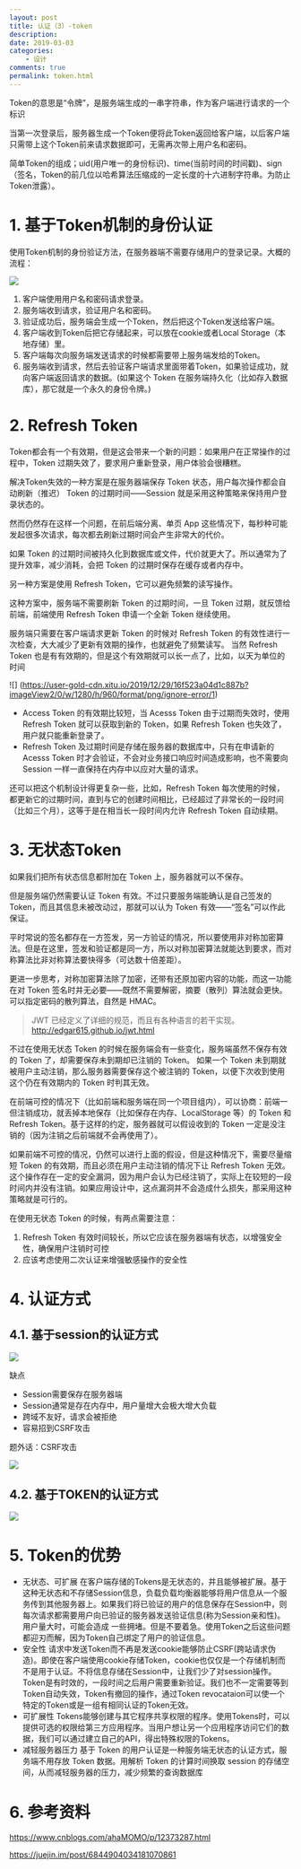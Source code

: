 ```yaml
---
layout: post
title: 认证（3）-token
description: 
date: 2019-03-03
categories:
    - 设计
comments: true
permalink: token.html
---
```


Token的意思是“令牌”，是服务端生成的一串字符串，作为客户端进行请求的一个标识

当第一次登录后，服务器生成一个Token便将此Token返回给客户端，以后客户端只需带上这个Token前来请求数据即可，无需再次带上用户名和密码。

简单Token的组成；uid(用户唯一的身份标识)、time(当前时间的时间戳)、sign（签名，Token的前几位以哈希算法压缩成的一定长度的十六进制字符串。为防止Token泄露）。

# 1. 基于Token机制的身份认证

使用Token机制的身份验证方法，在服务器端不需要存储用户的登录记录。大概的流程：

![](https://user-gold-cdn.xitu.io/2019/12/29/16f523a04d9c745f?imageView2/0/w/1280/h/960/format/png/ignore-error/1)

1. 客户端使用用户名和密码请求登录。
2. 服务端收到请求，验证用户名和密码。
3. 验证成功后，服务端会生成一个Token，然后把这个Token发送给客户端。
4. 客户端收到Token后把它存储起来，可以放在cookie或者Local Storage（本地存储）里。
5. 客户端每次向服务端发送请求的时候都需要带上服务端发给的Token。
6. 服务端收到请求，然后去验证客户端请求里面带着Token，如果验证成功，就向客户端返回请求的数据。(如果这个 Token 在服务端持久化（比如存入数据库），那它就是一个永久的身份令牌。)

# 2. Refresh Token

Token都会有一个有效期，但是这会带来一个新的问题：如果用户在正常操作的过程中，Token 过期失效了，要求用户重新登录，用户体验会很糟糕。

解决Token失效的一种方案是在服务器端保存 Token 状态，用户每次操作都会自动刷新（推迟） Token 的过期时间——Session 就是采用这种策略来保持用户登录状态的。

然而仍然存在这样一个问题，在前后端分离、单页 App 这些情况下，每秒种可能发起很多次请求，每次都去刷新过期时间会产生非常大的代价。

如果 Token 的过期时间被持久化到数据库或文件，代价就更大了。所以通常为了提升效率，减少消耗，会把 Token 的过期时保存在缓存或者内存中。

另一种方案是使用 Refresh Token，它可以避免频繁的读写操作。

这种方案中，服务端不需要刷新 Token 的过期时间，一旦 Token 过期，就反馈给前端，前端使用 Refresh Token 申请一个全新 Token 继续使用。

服务端只需要在客户端请求更新 Token 的时候对 Refresh Token 的有效性进行一次检查，大大减少了更新有效期的操作，也就避免了频繁读写。
当然 Refresh Token 也是有有效期的，但是这个有效期就可以长一点了，比如，以天为单位的时间

![] (https://user-gold-cdn.xitu.io/2019/12/29/16f523a04d1c887b?imageView2/0/w/1280/h/960/format/png/ignore-error/1)

- Access Token 的有效期比较短，当 Acesss Token 由于过期而失效时，使用 Refresh Token 就可以获取到新的 Token，如果 Refresh Token 也失效了，用户就只能重新登录了。
- Refresh Token 及过期时间是存储在服务器的数据库中，只有在申请新的 Acesss Token 时才会验证，不会对业务接口响应时间造成影响，也不需要向 Session 一样一直保持在内存中以应对大量的请求。

还可以把这个机制设计得更复杂一些，比如，Refresh Token 每次使用的时候，都更新它的过期时间，直到与它的创建时间相比，已经超过了非常长的一段时间（比如三个月），这等于是在相当长一段时间内允许 Refresh Token 自动续期。

# 3. 无状态Token

如果我们把所有状态信息都附加在 Token 上，服务器就可以不保存。

但是服务端仍然需要认证 Token 有效。不过只要服务端能确认是自己签发的 Token，而且其信息未被改动过，那就可以认为 Token 有效——“签名”可以作此保证。

平时常说的签名都存在一方签发，另一方验证的情况，所以要使用非对称加密算法。但是在这里，签发和验证都是同一方，所以对称加密算法就能达到要求，而对称算法比非对称算法要快得多（可达数十倍差距）。

更进一步思考，对称加密算法除了加密，还带有还原加密内容的功能，而这一功能在对 Token 签名时并无必要——既然不需要解密，摘要（散列）算法就会更快。可以指定密码的散列算法，自然是 HMAC。

> JWT 已经定义了详细的规范，而且有各种语言的若干实现。
> http://edgar615.github.io/jwt.html

不过在使用无状态 Token 的时候在服务端会有一些变化，服务端虽然不保存有效的 Token 了，却需要保存未到期却已注销的 Token。
如果一个 Token 未到期就被用户主动注销，那么服务器需要保存这个被注销的 Token，以便下次收到使用这个仍在有效期内的 Token 时判其无效。

在前端可控的情况下（比如前端和服务端在同一个项目组内），可以协商：前端一但注销成功，就丢掉本地保存（比如保存在内存、LocalStorage 等）的 Token 和 Refresh Token。基于这样的约定，服务器就可以假设收到的 Token 一定是没注销的（因为注销之后前端就不会再使用了）。

如果前端不可控的情况，仍然可以进行上面的假设，但是这种情况下，需要尽量缩短 Token 的有效期，而且必须在用户主动注销的情况下让 Refresh Token 无效。这个操作存在一定的安全漏洞，因为用户会认为已经注销了，实际上在较短的一段时间内并没有注销。如果应用设计中，这点漏洞并不会造成什么损失，那采用这种策略就是可行的。

在使用无状态 Token 的时候，有两点需要注意：

1. Refresh Token 有效时间较长，所以它应该在服务器端有状态，以增强安全性，确保用户注销时可控
2. 应该考虑使用二次认证来增强敏感操作的安全性

# 4. 认证方式

## 4.1. 基于session的认证方式

![](/assets/images/posts/jwt/session.png)

缺点

- Session需要保存在服务器端
- Session通常是存在内存中，用户量增大会极大增大负载
- 跨域不友好，请求会被拒绝
- 容易招到CSRF攻击

题外话：CSRF攻击

![](/assets/images/posts/jwt/csrf.png)

## 4.2. 基于TOKEN的认证方式
![](/assets/images/posts/jwt/token.png)


# 5. Token的优势

- 无状态、可扩展 在客户端存储的Tokens是无状态的，并且能够被扩展。基于这种无状态和不存储Session信息，负载负载均衡器能够将用户信息从一个服务传到其他服务器上。如果我们将已验证的用户的信息保存在Session中，则每次请求都需要用户向已验证的服务器发送验证信息(称为Session亲和性)。用户量大时，可能会造成  一些拥堵。但是不要着急。使用Token之后这些问题都迎刃而解，因为Token自己绑定了用户的验证信息。
- 安全性 请求中发送Token而不再是发送cookie能够防止CSRF(跨站请求伪造)。即使在客户端使用cookie存储Token，cookie也仅仅是一个存储机制而不是用于认证。不将信息存储在Session中，让我们少了对session操作。Token是有时效的，一段时间之后用户需要重新验证。我们也不一定需要等到Token自动失效，Token有撤回的操作，通过Token revocataion可以使一个特定的Token或是一组有相同认证的Token无效。
- 可扩展性 Tokens能够创建与其它程序共享权限的程序。使用Tokens时，可以提供可选的权限给第三方应用程序。当用户想让另一个应用程序访问它们的数据，我们可以通过建立自己的API，得出特殊权限的Tokens。
- 减轻服务器压力 基于 Token 的用户认证是一种服务端无状态的认证方式，服务端不用存放 Token 数据。用解析 Token 的计算时间换取 session 的存储空间，从而减轻服务器的压力，减少频繁的查询数据库

# 6. 参考资料

https://www.cnblogs.com/ahaMOMO/p/12373287.html

https://juejin.im/post/6844904034181070861
